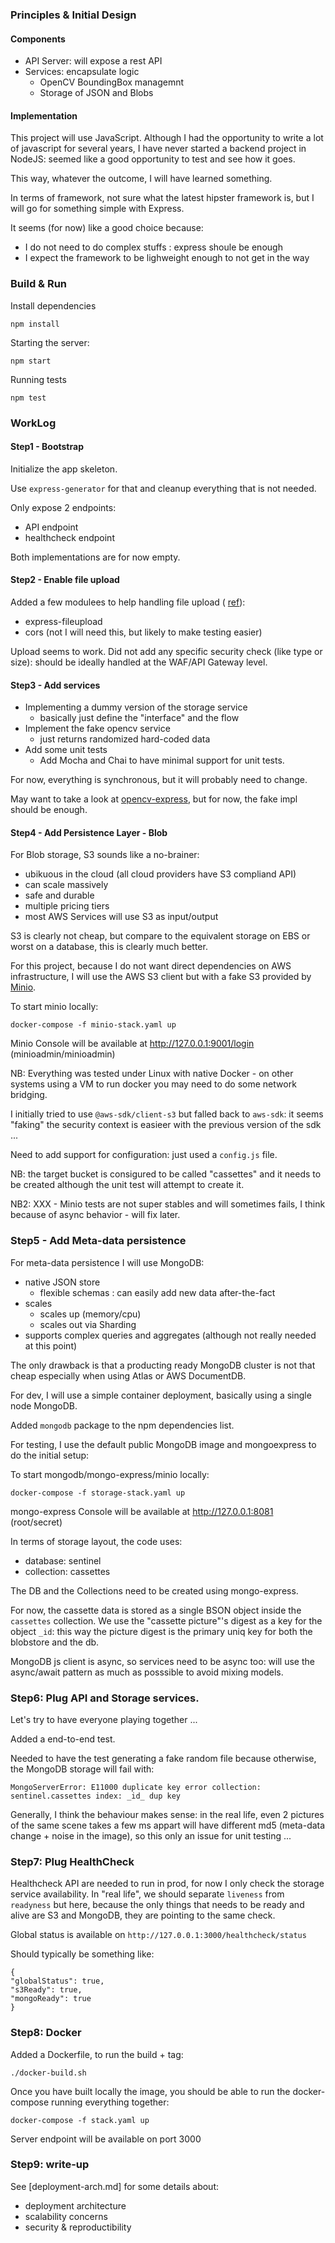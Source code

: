 
### Principles & Initial Design

#### Components

 - API Server: will expose a rest API
 - Services: encapsulate logic 
    - OpenCV BoundingBox managemnt
    - Storage of JSON and Blobs

#### Implementation 

This project will use JavaScript.
Although I had the opportunity to write a lot of javascript for several years, I have never started a backend project in NodeJS: seemed like a good opportunity to test and see how it goes.

This way, whatever the outcome, I will have learned something.

In terms of framework, not sure what the latest hipster framework is, but I will go for something simple with Express.

It seems (for now) like a good choice because:

 - I do not need to do complex stuffs : express shoule be enough
 - I expect the framework to be lighweight enough to not get in the way

### Build & Run

Install dependencies

    npm install

Starting the server:

    npm start

Running tests

    npm test

### WorkLog

#### Step1 - Bootstrap

Initialize the app skeleton.

Use `express-generator` for that and cleanup everything that is not needed.

Only expose 2 endpoints:

 - API endpoint
 - healthcheck endpoint

Both  implementations are for now empty.

#### Step2 - Enable file upload

Added a few modulees to help handling file upload ( [ref](https://attacomsian.com/blog/uploading-files-nodejs-express)):

 - express-fileupload
 - cors (not I will need this, but likely to make testing easier)

Upload seems to work.
Did not add any specific security check (like type or size): should be ideally handled at the WAF/API Gateway level.

#### Step3 - Add services

 - Implementing a dummy version of the storage service 
    - basically just define the "interface" and the flow
 - Implement the fake opencv service
    - just returns randomized hard-coded data
 - Add some unit tests
    - Add Mocha and Chai to have minimal support for unit tests.

For now, everything is synchronous, but it will probably need to change.
 
May want to take a look at [opencv-express](https://github.com/justadudewhohacks/opencv-express), but for now, the fake impl should be enough.

#### Step4 - Add Persistence Layer - Blob

For Blob storage, S3 sounds like a no-brainer:

 - ubikuous in the cloud (all cloud providers have S3 compliand API)
 - can scale massively 
 - safe and durable
 - multiple pricing tiers
 - most AWS Services will use S3 as input/output

S3 is clearly not cheap, but compare to the equivalent storage on EBS or worst on a database, this is clearly much better.

For this project, because I do not want direct dependencies on AWS infrastructure, I will use the AWS S3 client but with a fake S3 provided by [Minio](https://docs.min.io/docs/how-to-use-aws-sdk-for-javascript-with-minio-server.html).

To start minio locally:

    docker-compose -f minio-stack.yaml up

Minio Console will be available at http://127.0.0.1:9001/login (minioadmin/minioadmin)

NB: Everything was tested under Linux with native Docker - on other systems using a VM to run docker you may need to do some network bridging.

I initially tried to use `@aws-sdk/client-s3` but falled back to `aws-sdk`: it seems "faking" the security context is easieer with the previous version of the sdk ...

Need to add support for configuration: just used a `config.js` file.

NB: the target bucket is consigured to be called "cassettes" and it needs to be created although the unit test will attempt to create it.

NB2: XXX - Minio tests are not super stables and will sometimes fails, I think because of async behavior - will fix later.

### Step5 - Add Meta-data persistence

For meta-data persistence I will use MongoDB:

 - native JSON store
   - flexible schemas : can easily add new data after-the-fact
 - scales
    - scales up (memory/cpu)
    - scales out via Sharding
 - supports complex queries and aggregates (although not really needed at this point)

The only drawback is that a producting ready MongoDB cluster is not that cheap especially when using Atlas or AWS DocumentDB.

For dev, I will use a simple container deployment, basically using a single node MongoDB.

Added `mongodb` package to the npm dependencies list.

For testing, I use the default public MongoDB image and mongoexpress to do the initial setup:

To start mongodb/mongo-express/minio locally:

    docker-compose -f storage-stack.yaml up

mongo-express Console will be available at http://127.0.0.1:8081 (root/secret)

In terms of storage layout, the code uses:

 - database: sentinel
 - collection: cassettes

The DB and the Collections need to be created using mongo-express.

For now, the cassette data is stored as a single BSON object inside the `cassettes` collection.
We use the "cassette picture"'s digest as a key for the object `_id`: this way the picture digest is the primary uniq key for both the blobstore and the db.

MongoDB js client is async, so services need to be async too: will use the async/await pattern as much as posssible to avoid mixing models.

### Step6: Plug API and Storage services.

Let's try to have everyone playing together ...

Added a end-to-end test.

Needed to have the test generating a fake random file because otherwise, the MongoDB storage will fail with:

    MongoServerError: E11000 duplicate key error collection: sentinel.cassettes index: _id_ dup key

Generally, I think the behaviour makes sense: in the real life, even 2 pictures of the same scene takes a few ms appart will have different md5 (meta-data change + noise in the image), so this only an issue for unit testing ...

### Step7: Plug HealthCheck

Healthcheck API are needed to run in prod, for now I only check the storage service availability.
In "real life", we should separate `liveness` from `readyness` but here, because the only things that needs to be ready and alive are S3 and MongoDB, they are pointing to the same check.

Global status is available on `http://127.0.0.1:3000/healthcheck/status`

Should typically be something like:

    {
    "globalStatus": true,
    "s3Ready": true,
    "mongoReady": true
    }

### Step8: Docker 

Added a Dockerfile, to run the build + tag:

    ./docker-build.sh

Once you have built locally the image, you should be able to run the docker-compose running everything together:

    docker-compose -f stack.yaml up

Server endpoint will be available on port 3000

### Step9: write-up

See [deployment-arch.md] for some details about:

 - deployment architecture
 - scalability concerns
 - security & reproductibility











